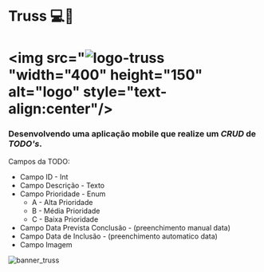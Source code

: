 # Truss 💻📲

#   <img src="![logo-truss](https://user-images.githubusercontent.com/83045484/154683812-306f2e87-48b8-4be2-af64-13a8714bc871.png) "width="400" height="150" alt="logo" style="text-align:center"/></div><br/>

### Desenvolvendo uma aplicação mobile que realize um _CRUD_ de _TODO's_.

Campos da TODO:

* Campo ID - Int
* Campo Descrição - Texto
* Campo Prioridade - Enum
  * A - Alta Prioridade
  * B - Média Prioridade
  * C - Baixa Prioridade
* Campo Data Prevista Conclusão - (preenchimento manual data)
* Campo Data de Inclusão - (preenchimento automatico data)
* Campo Imagem

![banner_truss](https://user-images.githubusercontent.com/83045484/154683791-231eed14-1432-40db-affa-d2376cc0103f.png)
